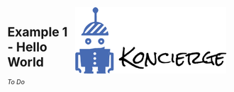 <img src="../../docs/images/koncierge-logo.svg" alt="Koncierge" style="float: right; margin-right: 10px; margin-left: 10px;  height: 150px" />

# Example 1 - Hello World

_To Do_
